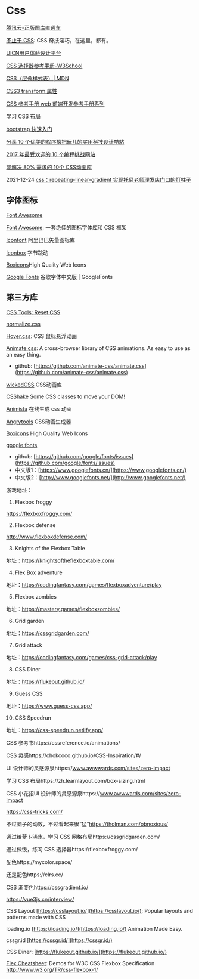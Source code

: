 # Css

[腾讯云-正版图库直通车](https://pic.cloud.tencent.com/)

[不止于 CSS](https://github.com/chokcoco/iCSS): CSS 奇技淫巧，在这里，都有。

[UICN用户体验设计平台](https://www.ui.cn/)

[CSS 选择器参考手册-W3School](https://www.w3school.com.cn/cssref/css_selectors.asp)

[CSS（层叠样式表）| MDN](https://developer.mozilla.org/zh-CN/docs/Web/CSS)

[CSS3 transform 属性](https://www.runoob.com/cssref/css3-pr-transform.html)

[CSS 参考手册 web 前端开发参考手册系列](http://css.doyoe.com/)

[学习 CSS 布局](http://zh.learnlayout.com/)

[bootstrap 快速入门](http://www.imooc.com/learn/826)

[分享 10 个优美的程序猿把玩儿的实用科技设计酷站](http://www.jianshu.com/p/37a5998f6a20)

[2017 年最受欢迎的 10 个编程挑战网站](https://zhuanlan.zhihu.com/p/30164522)

[能解决 80% 需求的 10个 CSS动画库](https://blog.csdn.net/qq449245884/article/details/104047406)

2021-12-24 [css：repeating-linear-gradient 实现托尼老师理发店门口的灯柱子](https://pengshiyu.blog.csdn.net/article/details/122123425)

## 字体图标

[Font Awesome](https://fontawesome.com/)

[Font Awesome](https://fontawesome.dashgame.com/): 一套绝佳的图标字体库和 CSS 框架

[Iconfont](https://www.iconfont.cn/) 阿里巴巴矢量图标库

[Iconbox](https://arco.design/iconbox/libs) 字节跳动

[Boxicons](https://boxicons.com/)High Quality Web Icons

[Google Fonts](https://www.googlefonts.cn/) 谷歌字体中文版 | GoogleFonts

## 第三方库

[CSS Tools: Reset CSS](https://meyerweb.com/eric/tools/css/reset/)

[normalize.css](https://github.com/necolas/normalize.css/)

[Hover.css](https://ianlunn.github.io/Hover/): CSS 鼠标悬浮动画

[Animate.css](https://animate.style/): A cross-browser library of CSS animations. As easy to use as an easy thing.
- github: [https://github.com/animate-css/animate.css](https://github.com/animate-css/animate.css)

[wickedCSS](https://github.com/kristofferandreasen/wickedCSS) CSS动画库

[CSShake](https://elrumordelaluz.github.io/csshake/) Some CSS classes to move your DOM!

[Animista](https://animista.net/) 在线生成 css 动画

[Angrytools](https://angrytools.com/css/animation/) CSS动画生成器

[Boxicons](https://boxicons.com/) High Quality Web Icons

[google fonts](https://fonts.google.com/) 
- github: [https://github.com/google/fonts/issues](https://github.com/google/fonts/issues)
- 中文版1：[https://www.googlefonts.cn/](https://www.googlefonts.cn/)
- 中文版2：[http://www.googlefonts.net/](http://www.googlefonts.net/)


游戏地址：

1. Flexbox froggy

https://flexboxfroggy.com/

2. Flexbox defense

http://www.flexboxdefense.com/

3. Knights of the Flexbox Table

地址：https://knightsoftheflexboxtable.com/

4. Flex Box adventure

地址：https://codingfantasy.com/games/flexboxadventure/play

5. Flexbox zombies

地址：https://mastery.games/flexboxzombies/

6. Grid garden

地址：https://cssgridgarden.com/

7. Grid attack

地址：https://codingfantasy.com/games/css-grid-attack/play

8. CSS Diner

地址：https://flukeout.github.io/

9. Guess CSS

地址：https://www.guess-css.app/

10. CSS Speedrun

地址：https://css-speedrun.netlify.app/


CSS 参考书https://cssreference.io/animations/

CSS 灵感https://chokcoco.github.io/CSS-Inspiration/#/

UI 设计师的灵感源泉https://www.awwwards.com/sites/zero-impact

学习 CSS 布局https://zh.learnlayout.com/box-sizing.html

CSS 小花招UI 设计师的灵感源泉https://www.awwwards.com/sites/zero-impact

https://css-tricks.com/

不过脑子的动效，不过看起来很“猛”https://tholman.com/obnoxious/



通过给萝卜浇水，学习 CSS 网格布局https://cssgridgarden.com/

通过做饭，练习 CSS 选择器https://flexboxfroggy.com/

配色https://mycolor.space/

还是配色https://clrs.cc/

CSS 渐变色https://cssgradient.io/

https://vue3js.cn/interview/

CSS Layout [https://csslayout.io/](https://csslayout.io/): Popular layouts and patterns made with CSS

loading.io [https://loading.io/](https://loading.io/) Animation Made Easy.

cssgr.id [https://cssgr.id/](https://cssgr.id/)

CSS Diner: [https://flukeout.github.io/](https://flukeout.github.io/)

[Flex Cheatsheet](https://yoksel.github.io/flex-cheatsheet/): Demos for W3C CSS Flexbox Specification http://www.w3.org/TR/css-flexbox-1/